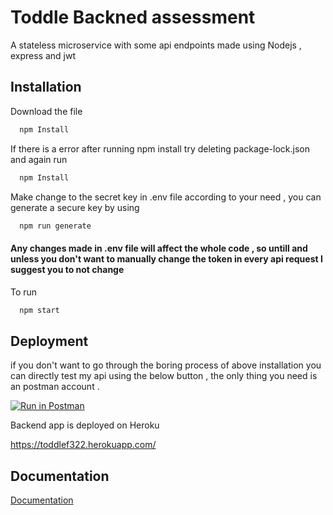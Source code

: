 
# Toddle Backned assessment

A stateless microservice with some api endpoints made using Nodejs , express and jwt

## Installation

Download the file

```bash
  npm Install
```

If there is a error after running npm install try deleting package-lock.json
and again run

```bash
  npm Install
```
Make change to the secret key in .env file according to your need , you can generate a secure key by
using 


```bash
  npm run generate
```

#### Any changes made in .env file will affect the whole code , so untill and unless you don't want to manually change the token in every api request I suggest you to not change

To run 

```bash
  npm start
```

    
## Deployment

if you don't want to go through the boring process of above installation you can directly test my api using the below button , the only thing you need is an postman account . 

[![Run in Postman](https://run.pstmn.io/button.svg)](https://app.getpostman.com/run-collection/14611427-fd7839f2-bfee-4151-8a1a-5bda5ec7ceef?action=collection%2Ffork&collection-url=entityId%3D14611427-fd7839f2-bfee-4151-8a1a-5bda5ec7ceef%26entityType%3Dcollection%26workspaceId%3D2f3217b2-1466-4f10-af8d-cb440a9bd935)

Backend app is deployed on Heroku

https://toddlef322.herokuapp.com/


## Documentation

[Documentation](https://documenter.getpostman.com/view/14611427/UVXeqcUU)

